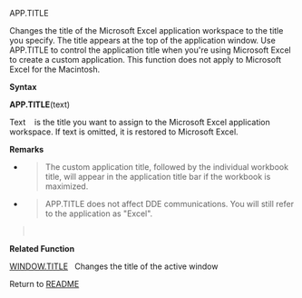 APP.TITLE

Changes the title of the Microsoft Excel application workspace to the
title you specify. The title appears at the top of the application
window. Use APP.TITLE to control the application title when you're using
Microsoft Excel to create a custom application. This function does not
apply to Microsoft Excel for the Macintosh.

**Syntax**

**APP.TITLE**(text)

Text    is the title you want to assign to the Microsoft Excel
application workspace. If text is omitted, it is restored to Microsoft
Excel.

**Remarks**

  - > The custom application title, followed by the individual workbook
    > title, will appear in the application title bar if the workbook is
    > maximized.

  - > APP.TITLE does not affect DDE communications. You will still refer
    > to the application as "Excel".

>  

**Related Function**

[WINDOW.TITLE](WINDOW.TITLE.md)   Changes the title of the active window



Return to [README](README.md)

